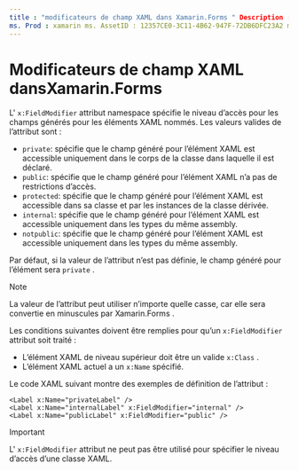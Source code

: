 ```yaml
---
title : "modificateurs de champ XAML dans Xamarin.Forms " Description : "l’attribut d’espace de noms x :FieldModifier spécifie le niveau d’accès pour les champs générés pour les éléments XAML nommés."
ms. Prod : xamarin ms. AssetID : 12357CE0-3C11-4B62-947F-72DB6DFC23A2 ms. Technology : xamarin-Forms Author : davidbritch ms. Author : dabritch ms. Date : 08/02/2019 No-Loc : [ Xamarin.Forms , Xamarin.Essentials ]
---
```


# <a name="xaml-field-modifiers-in-xamarinforms"></a>Modificateurs de champ XAML dansXamarin.Forms

L' `x:FieldModifier` attribut namespace spécifie le niveau d’accès pour les champs générés pour les éléments XAML nommés. Les valeurs valides de l’attribut sont :

- `private`: spécifie que le champ généré pour l’élément XAML est accessible uniquement dans le corps de la classe dans laquelle il est déclaré.
- `public`: spécifie que le champ généré pour l’élément XAML n’a pas de restrictions d’accès.
- `protected`: spécifie que le champ généré pour l’élément XAML est accessible dans sa classe et par les instances de la classe dérivée.
- `internal`: spécifie que le champ généré pour l’élément XAML est accessible uniquement dans les types du même assembly.
- `notpublic`: spécifie que le champ généré pour l’élément XAML est accessible uniquement dans les types du même assembly.

Par défaut, si la valeur de l’attribut n’est pas définie, le champ généré pour l’élément sera `private` .

> [!NOTE]
> La valeur de l’attribut peut utiliser n’importe quelle casse, car elle sera convertie en minuscules par Xamarin.Forms .

Les conditions suivantes doivent être remplies pour qu’un `x:FieldModifier` attribut soit traité :

- L’élément XAML de niveau supérieur doit être un valide `x:Class` .
- L’élément XAML actuel a un `x:Name` spécifié.

Le code XAML suivant montre des exemples de définition de l’attribut :

```xaml
<Label x:Name="privateLabel" />
<Label x:Name="internalLabel" x:FieldModifier="internal" />
<Label x:Name="publicLabel" x:FieldModifier="public" />
```

> [!IMPORTANT]
> L' `x:FieldModifier` attribut ne peut pas être utilisé pour spécifier le niveau d’accès d’une classe XAML.
